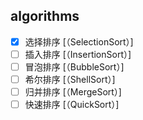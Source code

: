 ## algorithms

- [x] 选择排序 [（SelectionSort）]
- [ ] 插入排序 [（InsertionSort）]
- [ ] 冒泡排序 [（BubbleSort）]
- [ ] 希尔排序 [（ShellSort）]
- [ ] 归并排序 [（MergeSort）]
- [ ] 快速排序 [（QuickSort）]